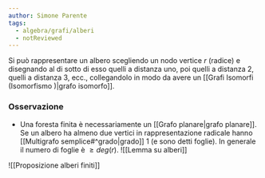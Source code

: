 ```yaml
---
author: Simone Parente
tags:
  - algebra/grafi/alberi
  - notReviewed
---
```

Si può rappresentare un albero scegliendo un nodo vertice $r$ (radice) e disegnando al di sotto di esso quelli a distanza uno, poi quelli a distanza 2, quelli a distanza 3, ecc., collegandolo in modo da avere un [[Grafi Isomorfi (Isomorfismo )|grafo isomorfo]].
### Osservazione
- Una foresta finita è necessariamente un [[Grafo planare|grafo planare]].
	Se un albero ha almeno due vertici in rappresentazione radicale hanno [[Multigrafo semplice#^grado|grado]] 1 (e sono detti foglie). In generale il numero di foglie è $\geq deg(r)$.
![[Lemma su alberi]]

![[Proposizione alberi finiti]]
